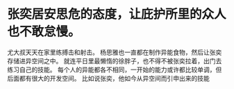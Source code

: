 # 张奕居安思危的态度，让庇护所里的众人也不敢怠慢。
尤大叔天天在家里练搏击和射击。
杨思雅也一直都在制作异能食物，然后让张奕存储进异空间之中。
就连平日里最懒惰的徐胖子，也不得不被张奕拉着，出门去练习自己的技能。
每个人的异能都各不相同，一开始的能力或许都比较单调，但后面都有很大的开发空间。
比如说张奕，他如今从异空间而引申出来的技能


